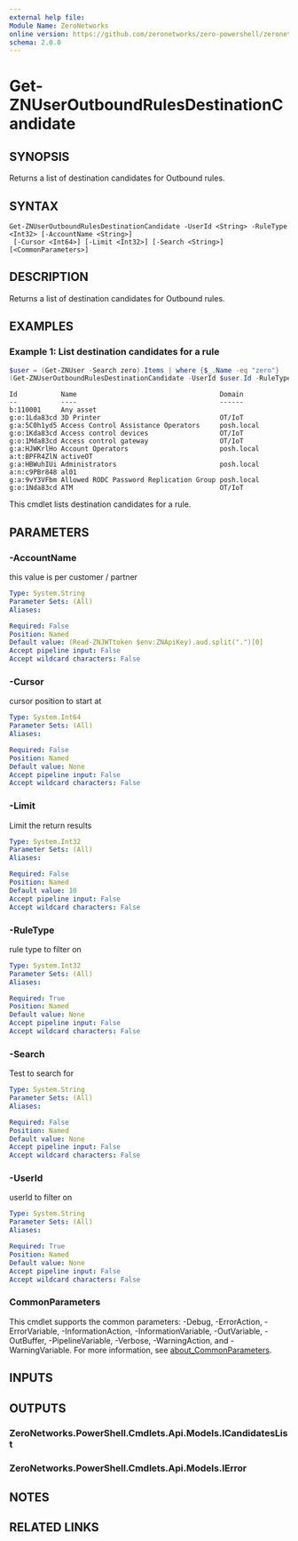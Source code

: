 ```yaml
---
external help file:
Module Name: ZeroNetworks
online version: https://github.com/zeronetworks/zero-powershell/zeronetworks/get-znuseroutboundrulesdestinationcandidate
schema: 2.0.0
---
```


# Get-ZNUserOutboundRulesDestinationCandidate

## SYNOPSIS
Returns a list of destination candidates for Outbound rules.

## SYNTAX

```
Get-ZNUserOutboundRulesDestinationCandidate -UserId <String> -RuleType <Int32> [-AccountName <String>]
 [-Cursor <Int64>] [-Limit <Int32>] [-Search <String>] [<CommonParameters>]
```

## DESCRIPTION
Returns a list of destination candidates for Outbound rules.

## EXAMPLES

### Example 1: List destination candidates for a rule
```powershell
$user = (Get-ZNUser -Search zero).Items | where {$_.Name -eq "zero"}
(Get-ZNUserOutboundRulesDestinationCandidate -UserId $user.Id -RuleType 3).Items
```

```output
Id           Name                                    Domain
--           ----                                    ------
b:110001     Any asset                               
g:o:1Lda83cd 3D Printer                              OT/IoT
g:a:5C0h1yd5 Access Control Assistance Operators     posh.local
g:o:1Kda83cd Access control devices                  OT/IoT
g:o:1Mda83cd Access control gateway                  OT/IoT
g:a:HJWKrlHo Account Operators                       posh.local
a:t:BPFR4ZlN activeOT                                
g:a:HBWuhIUi Administrators                          posh.local
a:n:c9PBr848 al01                                    
g:a:9vY3VFbm Allowed RODC Password Replication Group posh.local
g:o:1Nda83cd ATM                                     OT/IoT
```

This cmdlet lists destination candidates for a rule.

## PARAMETERS

### -AccountName
this value is per customer / partner

```yaml
Type: System.String
Parameter Sets: (All)
Aliases:

Required: False
Position: Named
Default value: (Read-ZNJWTtoken $env:ZNApiKey).aud.split(".")[0]
Accept pipeline input: False
Accept wildcard characters: False
```

### -Cursor
cursor position to start at

```yaml
Type: System.Int64
Parameter Sets: (All)
Aliases:

Required: False
Position: Named
Default value: None
Accept pipeline input: False
Accept wildcard characters: False
```

### -Limit
Limit the return results

```yaml
Type: System.Int32
Parameter Sets: (All)
Aliases:

Required: False
Position: Named
Default value: 10
Accept pipeline input: False
Accept wildcard characters: False
```

### -RuleType
rule type to filter on

```yaml
Type: System.Int32
Parameter Sets: (All)
Aliases:

Required: True
Position: Named
Default value: None
Accept pipeline input: False
Accept wildcard characters: False
```

### -Search
Test to search for

```yaml
Type: System.String
Parameter Sets: (All)
Aliases:

Required: False
Position: Named
Default value: None
Accept pipeline input: False
Accept wildcard characters: False
```

### -UserId
userId to filter on

```yaml
Type: System.String
Parameter Sets: (All)
Aliases:

Required: True
Position: Named
Default value: None
Accept pipeline input: False
Accept wildcard characters: False
```

### CommonParameters
This cmdlet supports the common parameters: -Debug, -ErrorAction, -ErrorVariable, -InformationAction, -InformationVariable, -OutVariable, -OutBuffer, -PipelineVariable, -Verbose, -WarningAction, and -WarningVariable. For more information, see [about_CommonParameters](http://go.microsoft.com/fwlink/?LinkID=113216).

## INPUTS

## OUTPUTS

### ZeroNetworks.PowerShell.Cmdlets.Api.Models.ICandidatesList

### ZeroNetworks.PowerShell.Cmdlets.Api.Models.IError

## NOTES

## RELATED LINKS

